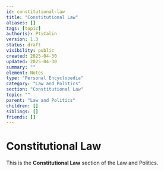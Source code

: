 ```yaml
---
id: constitutional-law
title: "Constitutional Law"
aliases: []
tags: [topic]
author(s): PtiCalin
version: 1.3
status: draft
visibility: public
created: 2025-04-30
updated: 2025-04-30
summary: ""
element: Notes
type: "Personal Encyclopedia"
category: "Law and Politics"
section: "Constitutional Law"
topic: ""
parent: "Law and Politics"
children: []
siblings: []
friends: []
---
```

# Constitutional Law

This is the **Constitutional Law** section of the Law and Politics.
